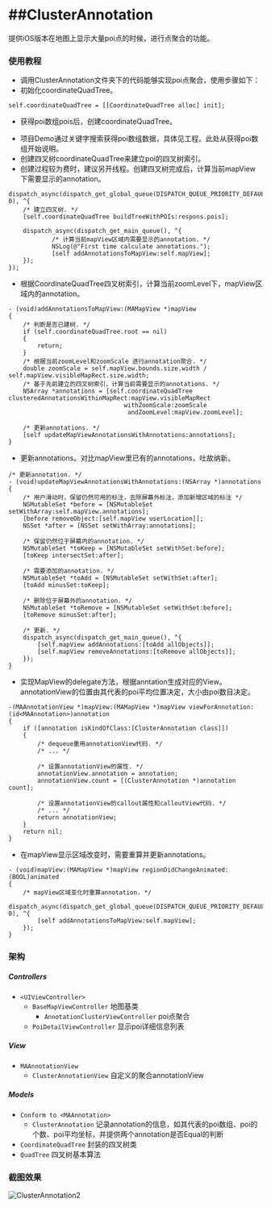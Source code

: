 ##ClusterAnnotation
========================

提供iOS版本在地图上显示大量poi点的时候，进行点聚合的功能。

### 使用教程

- 调用ClusterAnnotation文件夹下的代码能够实现poi点聚合，使用步骤如下：
- 初始化coordinateQuadTree。
```objc
self.coordinateQuadTree = [[CoordinateQuadTree alloc] init];
```
- 获得poi数组pois后，创建coordinateQuadTree。
 * 项目Demo通过关键字搜索获得poi数组数据，具体见工程。此处从获得poi数组开始说明。
 * 创建四叉树coordinateQuadTree来建立poi的四叉树索引。
 * 创建过程较为费时，建议另开线程。创建四叉树完成后，计算当前mapView下需要显示的annotation。
```objc
dispatch_async(dispatch_get_global_queue(DISPATCH_QUEUE_PRIORITY_DEFAULT, 0), ^{
    /* 建立四叉树. */
    [self.coordinateQuadTree buildTreeWithPOIs:respons.pois];
        
    dispatch_async(dispatch_get_main_queue(), ^{
            /* 计算当前mapView区域内需要显示的annotation. */
            NSLog(@"First time calculate annotations.");
            [self addAnnotationsToMapView:self.mapView];
    });
});
```

- 根据CoordinateQuadTree四叉树索引，计算当前zoomLevel下，mapView区域内的annotation。
```objc
- (void)addAnnotationsToMapView:(MAMapView *)mapView
{
    /* 判断是否已建树. */
    if (self.coordinateQuadTree.root == nil)
    {
        return;
    }
    /* 根据当前zoomLevel和zoomScale 进行annotation聚合. */
    double zoomScale = self.mapView.bounds.size.width / self.mapView.visibleMapRect.size.width;
    /* 基于先前建立的四叉树索引，计算当前需要显示的annotations. */
    NSArray *annotations = [self.coordinateQuadTree clusteredAnnotationsWithinMapRect:mapView.visibleMapRect
                                withZoomScale:zoomScale
                                 andZoomLevel:mapView.zoomLevel];
   
    /* 更新annotations. */
    [self updateMapViewAnnotationsWithAnnotations:annotations];
}
```
- 更新annotations。对比mapView里已有的annotations，吐故纳新。
```objc
/* 更新annotation. */
- (void)updateMapViewAnnotationsWithAnnotations:(NSArray *)annotations
{
    /* 用户滑动时，保留仍然可用的标注，去除屏幕外标注，添加新增区域的标注 */
    NSMutableSet *before = [NSMutableSet setWithArray:self.mapView.annotations];
    [before removeObject:[self.mapView userLocation]];
    NSSet *after = [NSSet setWithArray:annotations];
    
    /* 保留仍然位于屏幕内的annotation. */
    NSMutableSet *toKeep = [NSMutableSet setWithSet:before];
    [toKeep intersectSet:after];
    
    /* 需要添加的annotation. */
    NSMutableSet *toAdd = [NSMutableSet setWithSet:after];
    [toAdd minusSet:toKeep];
    
    /* 删除位于屏幕外的annotation. */
    NSMutableSet *toRemove = [NSMutableSet setWithSet:before];
    [toRemove minusSet:after];
    
    /* 更新. */
    dispatch_async(dispatch_get_main_queue(), ^{
        [self.mapView addAnnotations:[toAdd allObjects]];
        [self.mapView removeAnnotations:[toRemove allObjects]];
    });
}
```
- 实现MapView的delegate方法，根据anntation生成对应的View。annotationView的位置由其代表的poi平均位置决定，大小由poi数目决定。
```objc
-(MAAnnotationView *)mapView:(MAMapView *)mapView viewForAnnotation:(id<MAAnnotation>)annotation
{
    if ([annotation isKindOfClass:[ClusterAnnotation class]])
    {
        /* dequeue重用annotationView代码. */
        /* ... */
        
        /* 设置annotationView的属性. */
        annotationView.annotation = annotation;
        annotationView.count = [(ClusterAnnotation *)annotation count];
        
        /* 设置annotationView的callout属性和calloutView代码. */
        /* ... */
        return annotationView;
    }
    return nil;
}
```

- 在mapView显示区域改变时，需要重算并更新annotations。
```obj
- (void)mapView:(MAMapView *)mapView regionDidChangeAnimated:(BOOL)animated
{
    /* mapView区域变化时重算annotation. */
    dispatch_async(dispatch_get_global_queue(DISPATCH_QUEUE_PRIORITY_DEFAULT, 0), ^{
        [self addAnnotationsToMapView:self.mapView];
    });
}
```


### 架构

##### Controllers
- `<UIViewController>`
  * `BaseMapViewController` 地图基类
    - `AnnotationClusterViewController` poi点聚合
  * `PoiDetailViewController` 显示poi详细信息列表

##### View

* `MAAnnotationView`
  - `ClusterAnnotationView` 自定义的聚合annotationView

##### Models

* `Conform to <MAAnnotation>`
  - `ClusterAnnotation` 记录annotation的信息，如其代表的poi数组、poi的个数、poi平均坐标，并提供两个annotation是否Equal的判断
* `CoordinateQuadTree` 封装的四叉树类
* `QuadTree` 四叉树基本算法

### 截图效果

![ClusterAnnotation2](https://git.oschina.net/tofuball/ClusterAnnotation/raw/master/ClusterAnnotationDemoShowGif.gif)
